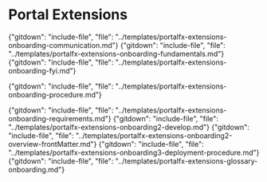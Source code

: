 # Portal Extensions 

<!-- TODO: This document contains all the pieces that were in the onboarding document that were removed.  They may need to be moved to other documents that are more detailed. -->


{"gitdown": "include-file", "file": "../templates/portalfx-extensions-onboarding-communication.md"}
{"gitdown": "include-file", "file": "../templates/portalfx-extensions-onboarding-fundamentals.md"}
{"gitdown": "include-file", "file": "../templates/portalfx-extensions-onboarding-fyi.md"}

{"gitdown": "include-file", "file": "../templates/portalfx-extensions-onboarding-procedure.md"}

{"gitdown": "include-file", "file": "../templates/portalfx-extensions-onboarding-requirements.md"}
{"gitdown": "include-file", "file": "../templates/portalfx-extensions-onboarding2-develop.md"}
{"gitdown": "include-file", "file": "../templates/portalfx-extensions-onboarding2-overview-frontMatter.md"}
{"gitdown": "include-file", "file": "../templates/portalfx-extensions-onboarding3-deployment-procedure.md"}
{"gitdown": "include-file", "file": "../templates/portalfx-extensions-glossary-onboarding.md"}

